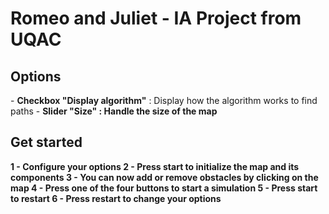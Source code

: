 <h1>Romeo and Juliet - IA Project from UQAC</h1>

<h2>Options</h2>
- <b>Checkbox "Display algorithm"</b> : Display how the algorithm works to find paths
- <b>Slider "Size"<b> : Handle the size of the map

<h2>Get started</h2>
1 - Configure your <b>options</b>
2 - <b>Press start</b> to initialize the map and its components
3 - You can now add or remove obstacles by clicking on the map
4 - <b>Press one of the four buttons</b> to start a simulation
5 - Press start to restart
6 - Press restart to change your options
